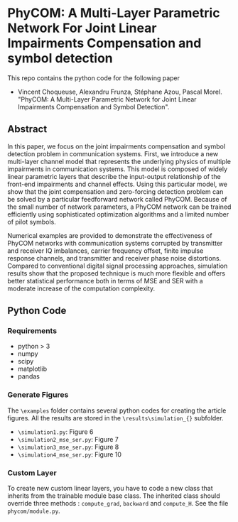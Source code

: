 # PhyCOM: A Multi-Layer Parametric Network For Joint Linear Impairments Compensation and symbol detection 


This repo contains the python code for the following paper

* Vincent Choqueuse, Alexandru Frunza, Stéphane Azou, Pascal Morel. "PhyCOM: A Multi-Layer Parametric Network for Joint Linear Impairments Compensation and Symbol Detection". 

## Abstract

In this paper, we focus on the joint impairments compensation and symbol detection problem in communication systems. First, we introduce a new multi-layer channel model that represents the underlying physics of multiple impairments in communication systems. This model is composed of widely linear parametric layers that describe the input-output relationship of the front-end impairments and channel effects. Using this particular model, we show that the joint compensation and zero-forcing detection problem can be solved by a particular feedforward network called PhyCOM. Because of the small number of network parameters, a PhyCOM network can be trained efficiently using sophisticated optimization algorithms and a limited number of pilot symbols.

Numerical examples are provided to demonstrate the effectiveness of PhyCOM networks with communication systems corrupted by transmitter and receiver IQ imbalances, carrier frequency offset, finite impulse response channels, and transmitter and receiver phase noise distortions. Compared to conventional digital signal processing approaches, simulation results show that the proposed technique is much more flexible and offers better statistical performance both in terms of MSE and SER with a moderate increase of the computation complexity.


## Python Code 

### Requirements

* python > 3
* numpy
* scipy
* matplotlib
* pandas


### Generate Figures

The `\examples` folder contains several python codes for creating the article figures. All the results are stored in the `\results\simulation_{}` subfolder.

* `\simulation1.py`: Figure 6
* `\simulation2_mse_ser.py`: Figure 7
* `\simulation3_mse_ser.py`: Figure 8
* `\simulation4_mse_ser.py`: Figure 10

### Custom Layer

To create new custom linear layers, you have to code a new class that inherits from the trainable module base class. The inherited class should override three methods : `compute_grad`, `backward` and `compute_H`. See the file `phycom/module.py`.


